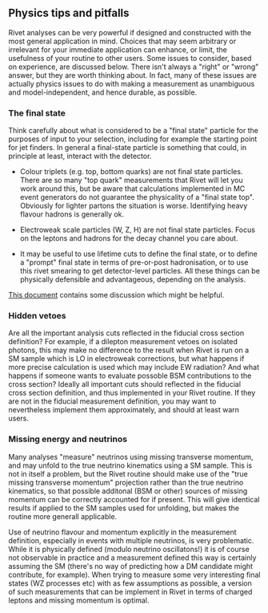 ## Physics tips and pitfalls

Rivet analyses can be very powerful if designed and constructed with the most general application in mind.
Choices that may seem arbitrary or irrelevant for your immediate application can enhance, or limit, the usefulness of your
routine to other users. Some issues to consider, based on experience, are discussed below.
There isn't always a "right" or "wrong" answer, but they are worth thinking about. In fact, many of these issues
are actually physics issues to do with making a measurement as unambiguous and model-independent, and hence durable, as possible.

### The final state

Think carefully about what is considered to be a "final state" particle for the purposes of input to your selection, including for example the starting point for jet finders. In general a final-state particle is something that could, in principle at least, interact with the detector. 

* Colour triplets (e.g. top, bottom quarks) are not final state particles. There are so many "top quark" measurements that Rivet will let you work around this, but be aware that calculations implemented in MC event generators do not guarantee the physicality of a "final state top". Obviously for lighter partons the situation is worse. Identifying heavy flavour hadrons is generally ok.

* Electroweak scale particles (W, Z, H) are not final state particles. Focus on the leptons and hadrons for the decay channel you care about.

* It may be useful to use lifetime cuts to define the final state, or to define a "prompt" final state in terms of pre-or-post hadronisation, or to use this rivet smearing to get detector-level particles. All these things can be physically defensible and advantageous, depending on the analysis. 

[This document](https://cds.cern.ch/record/2022743?ln=en) contains some discussion which might be helpful.

### Hidden vetoes

Are all the important analysis cuts reflected in the fiducial cross section definition? For example, if a dilepton measurement vetoes on isolated photons, this may make no difference to the result when Rivet is run on a SM sample which is LO in electroweak corrections, but what happens if more precise calculation is used which may include EW radiation? And what happens if someone wants to evaluate possoble BSM contributions to the cross section? Ideally all important cuts should reflected in the fiducial cross section definition, and thus implemented in your Rivet routine. If they are not in the fiducial measurement definition, you may want to nevertheless implement them approximately, and should at least warn users. 

### Missing energy and neutrinos

Many analyses "measure" neutrinos using missing transverse momentum, and may unfold to the true neutrino kinematics using a SM sample. This is not in itself a problem, but the Rivet routine should make use of the "true missing transverse momentum" projection rather than the true neutrino kinematics, so that possible additonal (BSM or other) sources of missing momentum can be correctly accounted for if present. This will give identical results if applied to the SM samples used for unfolding, but makes the routine more generall applicable.

Use of neutrino flavour and momentum explicitly in the measurement definition, especially in events with multiple neutrinos, is very problematic. While it is physically defined (modulo neutrino oscillatons!) it is of course not observable in practice and a measurement defined this way is certainly assuming the SM (there's no way of predicting how a DM candidate might contribute, for example). When trying to measure some very interesting final states (WZ processes etc) with as few assumptions as possible, a version of such measurements that can be implement in Rivet in terms of charged leptons and missing momentum is optimal. 





